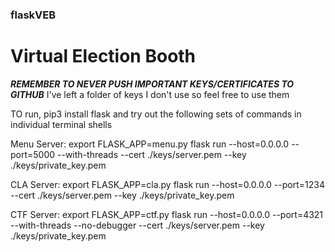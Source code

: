 ### flaskVEB
# Virtual Election Booth
***REMEMBER TO NEVER PUSH IMPORTANT KEYS/CERTIFICATES TO GITHUB***
I've left a folder of keys I don't use so feel free to use them

TO run, pip3 install flask and try out the following sets of commands in individual terminal shells

Menu Server:
export FLASK_APP=menu.py
flask run --host=0.0.0.0 --port=5000 --with-threads --cert ./keys/server.pem --key ./keys/private_key.pem

CLA Server:
export FLASK_APP=cla.py
flask run --host=0.0.0.0 --port=1234 --cert ./keys/server.pem --key ./keys/private_key.pem

CTF Server:
export FLASK_APP=ctf.py
flask run --host=0.0.0.0 --port=4321 --with-threads --no-debugger  --cert ./keys/server.pem --key ./keys/private_key.pem


